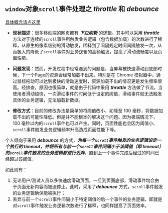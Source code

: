 
## `window`对象`scroll`事件处理之 ***throttle*** 和 ***debounce***  
[具体概念请点这里](http://www.cnblogs.com/fsjohnhuang/p/4147810.html)

+ **现状描述**：很多移动端的网页都有 ***下拉刷新*** 的逻辑。其中可以采用 ***throttle*** 方法对于连续的`scroll`事件所触发业务逻辑（包含数据加载）的次数进行了稀释，从原生的像素级别的滑动触发，稀释到了间隔规定时间间隔触发一次，从而极大的降低了`scroll`事件对业务逻辑的高频触发，提高了滑动流畅度以及页面性能。
+ **问题发现**：然而，开发过程中经常遇到的问题是，当屏幕被快速滑动到底部时候，下一个Page的资源会经常加载不出来。特别是在 Chrome 模拟器中，通过鼠标拖动可以达到极快的滑动速度时，资源加载不出的情况更是发生频率很高。经排查，原因也很简单，就是由于代码中采用 ***throttle*** 方法做了节流。当使用者滑动超快，一次滑动事件的时间低于设定的阈值，滑动事件就无法触发具体的业务逻辑，无法加载新数据。

+ **修改方式**：目前的修改办法是简单的将阈值改小，如降至 100 毫秒，将数据加载不出的可能性降低。但是并不能根本的解决这个问题。因为极端情况下，100 毫秒以内的`scroll`事件也可以产生。同时，页面性能也会因为阈值小、`scroll`事件触发业务逻辑频率升高造成页面性能下降。

个人倾向于采用 ***debounce*** 的方式，***为每一个`scroll`事件触发的业务逻辑设定一个执行的 timeout，并将所有与前一个`scroll`事件间隔小于该阈值（即 timeout）的`scroll`事件触发的业务逻辑都进行丢弃***，直到上一个事件完成后经过的时间已经超过该阈值。

如此则有：

1. 无论用户/测试人员以多快速度滑动页面，一旦到页面底部，滑动事件均会由于页面无新内容而被迫停止。此时，采用了***debounce*** 方式，`scroll`事件触发的业务逻辑确保能被执行； 
2. 丢弃与前一个`scroll`事件间隔小于特定阈值的后一个事件的业务逻辑，即就是对`scroll`事件触发业务逻辑次数进行了稀释，也同样提高了页面效率。
